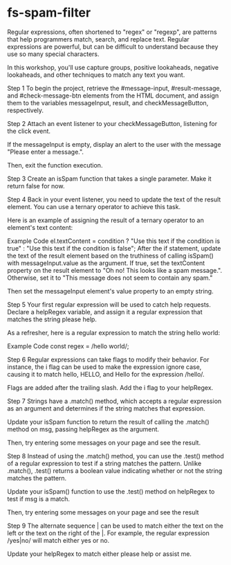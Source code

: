 # fs-spam-filter

Regular expressions, often shortened to "regex" or "regexp", are patterns that help programmers match, search, and replace text. Regular expressions are powerful, but can be difficult to understand because they use so many special characters.

In this workshop, you'll use capture groups, positive lookaheads, negative lookaheads, and other techniques to match any text you want.

Step 1
To begin the project, retrieve the #message-input, #result-message, and #check-message-btn elements from the HTML document, and assign them to the variables messageInput, result, and checkMessageButton, respectively.

Step 2
Attach an event listener to your checkMessageButton, listening for the click event.

If the messageInput is empty, display an alert to the user with the message "Please enter a message.".

Then, exit the function execution.

Step 3
Create an isSpam function that takes a single parameter. Make it return false for now.

Step 4
Back in your event listener, you need to update the text of the result element. You can use a ternary operator to achieve this task.

Here is an example of assigning the result of a ternary operator to an element's text content:

Example Code
el.textContent = condition ? "Use this text if the condition is true" : "Use this text if the condition is false";
After the if statement, update the text of the result element based on the truthiness of calling isSpam() with messageInput.value as the argument. If true, set the textContent property on the result element to "Oh no! This looks like a spam message.". Otherwise, set it to "This message does not seem to contain any spam."

Then set the messageInput element's value property to an empty string.

Step 5
Your first regular expression will be used to catch help requests. Declare a helpRegex variable, and assign it a regular expression that matches the string please help.

As a refresher, here is a regular expression to match the string hello world:

Example Code
const regex = /hello world/;

Step 6
Regular expressions can take flags to modify their behavior. For instance, the i flag can be used to make the expression ignore case, causing it to match hello, HELLO, and Hello for the expression /hello/.

Flags are added after the trailing slash. Add the i flag to your helpRegex.

Step 7
Strings have a .match() method, which accepts a regular expression as an argument and determines if the string matches that expression.

Update your isSpam function to return the result of calling the .match() method on msg, passing helpRegex as the argument.

Then, try entering some messages on your page and see the result.

Step 8
Instead of using the .match() method, you can use the .test() method of a regular expression to test if a string matches the pattern. Unlike .match(), .test() returns a boolean value indicating whether or not the string matches the pattern.

Update your isSpam() function to use the .test() method on helpRegex to test if msg is a match.

Then, try entering some messages on your page and see the result

Step 9
The alternate sequence | can be used to match either the text on the left or the text on the right of the |. For example, the regular expression /yes|no/ will match either yes or no.

Update your helpRegex to match either please help or assist me.